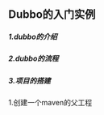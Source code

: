 ##                             Dubbo的入门实例

#####  1.dubbo的介绍

##### 2.dubbo的流程

##### 3.项目的搭建

   1.创建一个maven的父工程
